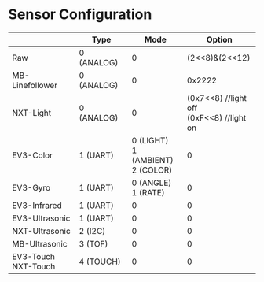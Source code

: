 # Sensor Configuration

|                         | Type       | Mode                                    | Option                                       |
| ----------------------- | ---------- | --------------------------------------- | -------------------------------------------- |
| Raw                     | 0 (ANALOG) | 0                                       | (2<<8)&(2<<12)                               |
| MB-Linefollower         | 0 (ANALOG) | 0                                       | 0x2222                                       |
| NXT-Light               | 0 (ANALOG) | 0                                       | (0x7<<8) //light off<br/>(0xF<<8) //light on |
| EV3-Color               | 1 (UART)   | 0 (LIGHT)<br/>1 (AMBIENT)<br/>2 (COLOR) | 0                                            |
| EV3-Gyro                | 1 (UART)   | 0 (ANGLE)<br/>1 (RATE)                  | 0                                            |
| EV3-Infrared            | 1 (UART)   | 0                                       | 0                                            |
| EV3-Ultrasonic          | 1 (UART)   | 0                                       | 0                                            |
| NXT-Ultrasonic          | 2 (I2C)    | 0                                       | 0                                            |
| MB-Ultrasonic           | 3 (TOF)    | 0                                       | 0                                            |
| EV3-Touch<br/>NXT-Touch | 4 (TOUCH)  | 0                                       | 0                                            |

